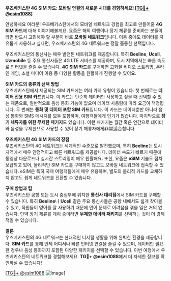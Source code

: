 **우즈베키스탄 4G SIM 카드: 모바일 연결의 새로운 시대를 경험하세요! [[TG💪+ @esim1088](https://t.me/s/esim1088)]**

안녕하세요 여러분! 우즈베키스탄에서의 모바일 네트워크 경험을 최고로 만들어줄 **4G SIM 카드**에 대해 이야기해볼게요. 요즘은 해외 여행이나 장기 체류를 준비하는 분들이라면 반드시 고민해야 할 부분이 바로 **모바일 네트워크**입니다. 이동 중에도 데이터를 자유롭게 사용하고 싶다면, 우즈베키스탄의 4G 네트워크는 정말 훌륭한 선택입니다.

우즈베키스탄의 통신사는 매우 발전된 네트워크를 제공합니다. 특히 **Beeline**, **Ucell**, **Uzmobile** 등 주요 통신사들은 4G LTE 서비스를 제공하며, 도시 지역에서는 빠른 속도로 인터넷을 즐길 수 있습니다. **4G SIM 카드**를 구매하면 고화질 비디오 스트리밍, 온라인 게임, 소셜 미디어 이용 등 다양한 활동을 원활하게 진행할 수 있어요.

**SIM 카드의 종류와 선택 방법**  
우즈베키스탄에서 제공되는 SIM 카드에는 여러 가지 유형이 있습니다. 첫 번째로는 **데이터 전용 SIM 카드**입니다. 이 카드는 단순히 데이터만 사용하고 싶을 때 선택할 수 있는 제품으로, 일반적으로 음성 통화 기능이 없으며 데이터 사용량에 따라 요금이 책정됩니다. 두 번째는 **통화 및 데이터 포함 SIM 카드**입니다. 이 카드는 데이터뿐만 아니라 음성 통화와 SMS 메시지를 모두 포함하며, 여행객들에게 인기가 많습니다. 마지막으로 **장기 체류자를 위한 무제한 패키지**도 있습니다. 이런 패키지는 월간 혹은 연간으로 데이터와 음성을 무제한으로 사용할 수 있어 장기 체류자에게非常适合합니다.

**우즈베키스탄 4G SIM 카드의 장점**  
우즈베키스탄의 4G 네트워크는 세계적인 수준으로 발전했으며, 특히 **Beeline**는 도시 지역에서 매우 안정적이고 빠른 네트워크를 제공합니다. 데이터 속도가 빠르기 때문에 동영상 다운로드나 실시간 스트리밍이 매우 원활해요. 또한, 요즘은 **eSIM** 기술도 점차 보급되고 있어, 물리적인 SIM 카드를 구매하지 않고도 모바일 네트워크에 접속할 수 있습니다. eSIM은 특히 국제 여행객들에게 매우 유용하며, 별도의 물리적 카드를 교체하지 않고도 쉽게 네트워크를 전환할 수 있습니다.

**구매 방법과 팁**  
우즈베키스탄 공항 또는 도시 중심부에 위치한 **통신사 대리점**에서 SIM 카드를 구매할 수 있습니다. 특히 **Beeline**나 **Ucell** 같은 주요 통신사들은 공항 내에서도 쉽게 찾아볼 수 있고, 직원들이 영어를 잘 사용하기 때문에 언어 문제로 어려움을 겪을 일은 거의 없습니다. 만약 장기 체류를 계획 중이라면 **무제한 데이터 패키지**를 선택하는 것이 더 경제적일 수 있습니다.

**결론**  
우즈베키스탄의 4G 네트워크는 현대적인 디지털 생활을 위해 완벽한 환경을 제공합니다. **SIM 카드**를 통해 언제 어디서나 빠른 인터넷 연결을 즐길 수 있으며, 데이터만 필요한 경우나 음성 통화까지 포함된 다양한 패키지를 선택할 수 있습니다. 이번 여행에서 우즈베키스탄의 네트워크를 경험해보세요. **TG💪+ @esim1088**에서 더 자세한 정보를 확인하실 수 있습니다!

[[TG💪+ @esim1088](https://t.me/s/esim1088) ![Image](https://i.postimg.cc/Y0z9fWf4/image.png)]